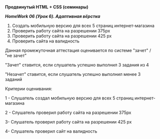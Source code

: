 **Продвинутый HTML + CSS (семинары)**

***HomeWork 06 (Урок 6). Адаптивная вёрстка***
 
1. Создать мобильную версию для всех 5 страниц интернет-магазина
2. Проверить работу сайта на разрешении 375px
3. Проверить работу сайта на разрешении 425 px
4. Проверить сайта на валидность

Данная промежуточная аттестация оценивается по системе "зачет" / "не зачет"

"Зачет" ставится, если слушатель успешно выполнил 3 задания из 4

"Незачет" ставится, если слушатель успешно выполнил менее 3 заданий

Критерии оценивания:

1 - Слушатель создал мобильную версию для всех 5 страниц интернет-магазина

2 - Слушатель проверил работу сайта на разрешении 375px

3- Слушатель проверил работу сайта на разрешении 425 px

4- Слушатель проверил сайт на валидность